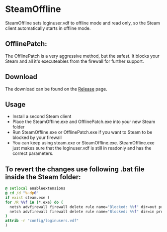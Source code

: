 # SteamOffline
SteamOffline sets loginuser.vdf to offline mode and read only, so the Steam client automatically starts in offline mode.

## OfflinePatch:
The OfflinePatch is a very aggressive method, but the safest.
It blocks your Steam and all it's executeables from the firewall for further support.

## Download
The download can be found on the [Release](https://github.com/Devostated/SteamOffline/releases) page.

## Usage
- Install a second Steam client
- Place the SteamOffline.exe and OfflinePatch.exe into your new Steam folder
- Run SteamOffline.exe or OfflinePatch.exe if you want to Steam to be blocked by your firewall
- You can keep using steam.exe or SteamOffline.exe. SteamOffline.exe just makes sure that the loginuser.vdf is still in readonly and has the correct parameters.



## To revert the changes use following .bat file inside the Steam folder:
```bat
@ setlocal enableextensions 
@ cd /d "%~dp0"
if exist steam.exe (
for /R %%f in (*.exe) do (
  netsh advfirewall firewall delete rule name="Blocked: %%f" dir=out program="%%f" action=block
  netsh advfirewall firewall delete rule name="Blocked: %%f" dir=in program="%%f" action=block
)
attrib -r "config/loginusers.vdf"
)
```

